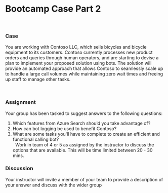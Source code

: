 **Bootcamp Case Part 2**
==============

 

### Case

You are working with Contoso LLC, which sells bicycles and bicycle equipment to
its customers. Contoso currently processes new product orders and queries
through human operators, and are starting to devise a plan to implement your
proposed solution using bots. The solution will provide an automated approach
that allows Contoso to seamlessly scale up to handle a large call volumes while
maintaining zero wait times and freeing up staff to manage other tasks.

 

### Assignment

Your group has been tasked to suggest answers to the following questions:

1. Which features from Azure Search should you take advantage of?  
2. How can bot logging be used to benefit Contoso?
3. What are some tasks you'll have to complete to create an efficient and functional calling bot?  
 
Work in team of 4 or 5 as assigned by the instructor to discuss the options that
are available. This will be time limited between 20 - 30 mins.

### Discussion

Your instructor will invite a member of your team to provide a description of
your answer and discuss with the wider group

 
-
